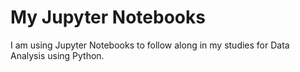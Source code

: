 # My Jupyter Notebooks
I am using Jupyter Notebooks to follow along in my studies for Data Analysis using Python.
